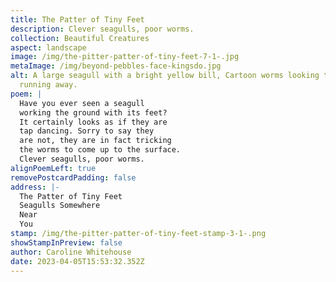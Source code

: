 ```yaml
---
title: The Patter of Tiny Feet
description: Clever seagulls, poor worms.
collection: Beautiful Creatures
aspect: landscape
image: /img/the-pitter-patter-of-tiny-feet-7-1-.jpg
metaImage: /img/beyond-pebbles-face-kingsdo.jpg
alt: A large seagull with a bright yellow bill, Cartoon worms looking terrified
  running away.
poem: |
  Have you ever seen a seagull 
  working the ground with its feet?
  It certainly looks as if they are
  tap dancing. Sorry to say they
  are not, they are in fact tricking 
  the worms to come up to the surface. 
  Clever seagulls, poor worms.
alignPoemLeft: true
removePostcardPadding: false
address: |-
  The Patter of Tiny Feet
  Seagulls Somewhere
  Near 
  You
stamp: /img/the-pitter-patter-of-tiny-feet-stamp-3-1-.png
showStampInPreview: false
author: Caroline Whitehouse
date: 2023-04-05T15:53:32.352Z
---
```

